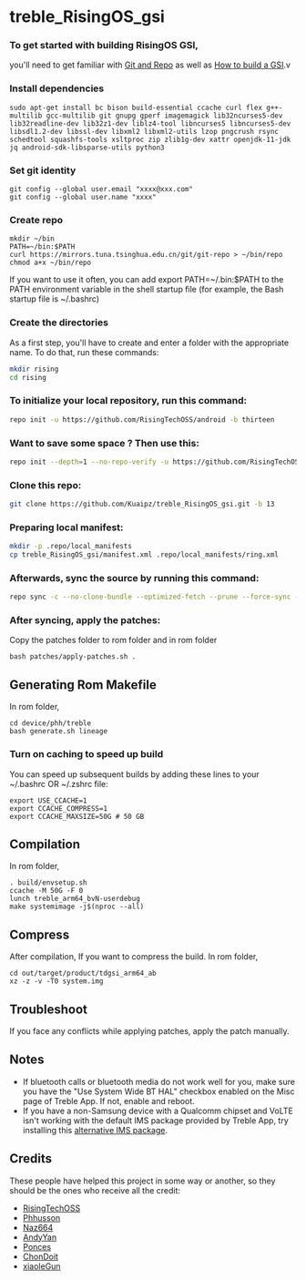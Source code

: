 # treble_RisingOS_gsi

### To get started with building RisingOS GSI,
you'll need to get familiar with [Git and Repo](https://source.android.com/source/using-repo.html) as well as [How to build a GSI](https://github.com/phhusson/treble_experimentations/wiki/How-to-build-a-GSI%3F).v


### Install dependencies

```
sudo apt-get install bc bison build-essential ccache curl flex g++-multilib gcc-multilib git gnupg gperf imagemagick lib32ncurses5-dev lib32readline-dev lib32z1-dev liblz4-tool libncurses5 libncurses5-dev libsdl1.2-dev libssl-dev libxml2 libxml2-utils lzop pngcrush rsync schedtool squashfs-tools xsltproc zip zlib1g-dev xattr openjdk-11-jdk jq android-sdk-libsparse-utils python3
```

### Set git identity

```
git config --global user.email "xxxx@xxx.com"
git config --global user.name "xxxx"
```

### Create repo

```
mkdir ~/bin
PATH=~/bin:$PATH
curl https://mirrors.tuna.tsinghua.edu.cn/git/git-repo > ~/bin/repo
chmod a+x ~/bin/repo
```

If you want to use it often, you can add export PATH=~/.bin:$PATH to the PATH environment variable in the shell startup file (for example, the Bash startup file is ~/.bashrc)


### Create the directories

As a first step, you'll have to create and enter a folder with the appropriate name.
To do that, run these commands:

```bash
mkdir rising
cd rising
```

### To initialize your local repository, run this command:

```bash
repo init -u https://github.com/RisingTechOSS/android -b thirteen
```
### Want to save some space ? Then use this:

```bash
repo init --depth=1 --no-repo-verify -u https://github.com/RisingTechOSS/android -b thirteen -g default,-mips,-darwin,-notdefault
```

### Clone this repo:

```bash
git clone https://github.com/Kuaipz/treble_RisingOS_gsi.git -b 13
```

### Preparing local manifest:

```bash
mkdir -p .repo/local_manifests
cp treble_RisingOS_gsi/manifest.xml .repo/local_manifests/ring.xml
```

### Afterwards, sync the source by running this command:

```bash
repo sync -c --no-clone-bundle --optimized-fetch --prune --force-sync -j$(nproc --all)
```

### After syncing, apply the patches:

Copy the patches folder to rom folder and in rom folder

```
bash patches/apply-patches.sh .
```

## Generating Rom Makefile

 In rom folder,
 
 ```
 cd device/phh/treble
 bash generate.sh lineage
 ```

### Turn on caching to speed up build

You can speed up subsequent builds by adding these lines to your ~/.bashrc OR ~/.zshrc file:

```
export USE_CCACHE=1
export CCACHE_COMPRESS=1
export CCACHE_MAXSIZE=50G # 50 GB
```

## Compilation 

In rom folder,

 ```
 . build/envsetup.sh
 ccache -M 50G -F 0
 lunch treble_arm64_bvN-userdebug 
 make systemimage -j$(nproc --all)
 ```

## Compress

After compilation,
If you want to compress the build.
In rom folder,

```
cd out/target/product/tdgsi_arm64_ab
xz -z -v -T0 system.img 
```


## Troubleshoot
 
If you face any conflicts while applying patches, apply the patch manually.



## Notes
- If bluetooth calls or bluetooth media do not work well for you, make sure you have the "Use System Wide BT HAL" checkbox enabled on the Misc page of Treble App. If not, enable and reboot.
- If you have a non-Samsung device with a Qualcomm chipset and VoLTE isn't working with the default IMS package provided by Treble App, try installing this [alternative IMS package](https://treble.phh.me/stable/ims-caf-s.apk).



## Credits
These people have helped this project in some way or another, so they should be the ones who receive all the credit:
- [RisingTechOSS](https://github.com/RisingTechOSS)
- [Phhusson](https://github.com/phhusson)
- [Naz664](https://github.com/naz664)
- [AndyYan](https://github.com/AndyCGYan)
- [Ponces](https://github.com/ponces)
- [ChonDoit](https://github.com/ChonDoit)
- [xiaoleGun](https://github.com/xiaoleGun)
